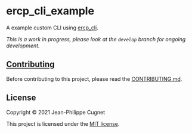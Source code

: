 # ercp_cli_example

A example custom CLI using [ercp_cli](https://github.com/ercp/cli).

*This is a work in progress, please look at the `develop` branch for ongoing
development.*

## [Contributing](CONTRIBUTING.md)

Before contributing to this project, please read the
[CONTRIBUTING.md](CONTRIBUTING.md).

## License

Copyright © 2021 Jean-Philippe Cugnet

This project is licensed under the [MIT license](LICENSE).
